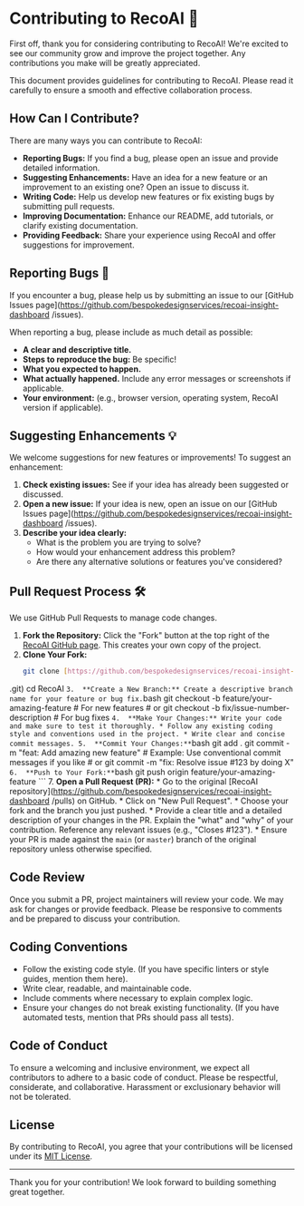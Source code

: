 # Contributing to RecoAI 🚀

First off, thank you for considering contributing to RecoAI! We're excited to see our community grow and improve the project together. Any contributions you make will be greatly appreciated.

This document provides guidelines for contributing to RecoAI. Please read it carefully to ensure a smooth and effective collaboration process.

## How Can I Contribute?

There are many ways you can contribute to RecoAI:

* **Reporting Bugs:** If you find a bug, please open an issue and provide detailed information.
* **Suggesting Enhancements:** Have an idea for a new feature or an improvement to an existing one? Open an issue to discuss it.
* **Writing Code:** Help us develop new features or fix existing bugs by submitting pull requests.
* **Improving Documentation:** Enhance our README, add tutorials, or clarify existing documentation.
* **Providing Feedback:** Share your experience using RecoAI and offer suggestions for improvement.

## Reporting Bugs 🐛

If you encounter a bug, please help us by submitting an issue to our [GitHub Issues page](https://github.com/bespokedesignservices/recoai-insight-dashboard
/issues).

When reporting a bug, please include as much detail as possible:

* **A clear and descriptive title.**
* **Steps to reproduce the bug:** Be specific!
* **What you expected to happen.**
* **What actually happened.** Include any error messages or screenshots if applicable.
* **Your environment:** (e.g., browser version, operating system, RecoAI version if applicable).

## Suggesting Enhancements 💡

We welcome suggestions for new features or improvements! To suggest an enhancement:

1.  **Check existing issues:** See if your idea has already been suggested or discussed.
2.  **Open a new issue:** If your idea is new, open an issue on our [GitHub Issues page](https://github.com/bespokedesignservices/recoai-insight-dashboard
/issues).
3.  **Describe your idea clearly:**
    * What is the problem you are trying to solve?
    * How would your enhancement address this problem?
    * Are there any alternative solutions or features you've considered?

## Pull Request Process 🛠️

We use GitHub Pull Requests to manage code changes.

1.  **Fork the Repository:** Click the "Fork" button at the top right of the [RecoAI GitHub page](https://github.com/bespokedesignservices/recoai-insight-dashboard
). This creates your own copy of the project.
2.  **Clone Your Fork:**
    ```bash
    git clone [https://github.com/bespokedesignservices/recoai-insight-dashboard.git](https://github.com/bespokedesignservices/recoai-insight-dashboard
.git)
    cd RecoAI
    ```
3.  **Create a New Branch:** Create a descriptive branch name for your feature or bug fix.
    ```bash
    git checkout -b feature/your-amazing-feature  # For new features
    # or
    git checkout -b fix/issue-number-description # For bug fixes
    ```
4.  **Make Your Changes:** Write your code and make sure to test it thoroughly.
    * Follow any existing coding style and conventions used in the project.
    * Write clear and concise commit messages.
5.  **Commit Your Changes:**
    ```bash
    git add .
    git commit -m "feat: Add amazing new feature" # Example: Use conventional commit messages if you like
    # or
    git commit -m "fix: Resolve issue #123 by doing X"
    ```
6.  **Push to Your Fork:**
    ```bash
    git push origin feature/your-amazing-feature
    ```
7.  **Open a Pull Request (PR):**
    * Go to the original [RecoAI repository](https://github.com/bespokedesignservices/recoai-insight-dashboard
/pulls) on GitHub.
    * Click on "New Pull Request".
    * Choose your fork and the branch you just pushed.
    * Provide a clear title and a detailed description of your changes in the PR. Explain the "what" and "why" of your contribution. Reference any relevant issues (e.g., "Closes #123").
    * Ensure your PR is made against the `main` (or `master`) branch of the original repository unless otherwise specified.

## Code Review

Once you submit a PR, project maintainers will review your code. We may ask for changes or provide feedback. Please be responsive to comments and be prepared to discuss your contribution.

## Coding Conventions

* Follow the existing code style. (If you have specific linters or style guides, mention them here).
* Write clear, readable, and maintainable code.
* Include comments where necessary to explain complex logic.
* Ensure your changes do not break existing functionality. (If you have automated tests, mention that PRs should pass all tests).

## Code of Conduct

To ensure a welcoming and inclusive environment, we expect all contributors to adhere to a basic code of conduct. Please be respectful, considerate, and collaborative. Harassment or exclusionary behavior will not be tolerated.


## License

By contributing to RecoAI, you agree that your contributions will be licensed under its [MIT License](../LICENSE.md).

---

Thank you for your contribution! We look forward to building something great together.
